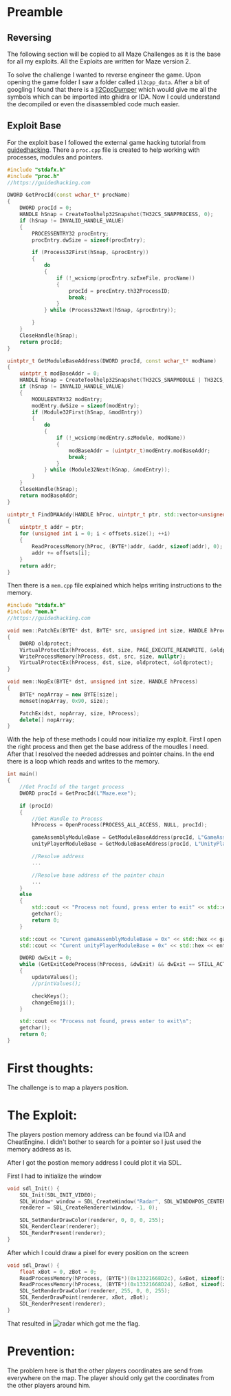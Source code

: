 # Preamble
## Reversing
The following section will be copied to all Maze Challenges as it is the base for all my exploits. All the Exploits are written for Maze version 2.

To solve the challenge I wanted to reverse engineer the game. Upon opening the game folder I saw a folder called `il2cpp_data`. After a bit of googling I found that there is a [
Il2CppDumper](https://github.com/Perfare/Il2CppDumper) which would give me all the symbols which can be imported into ghidra or IDA. Now I could understand the decompiled or even the disassembled code much easier.

## Exploit Base
For the exploit base I followed the external game hacking tutorial from [guidedhacking](https://guidedhacking.com/threads/start-here-beginners-guide-to-learning-game-hacking.5911/). There a `proc.cpp` file is created to help working with processes, modules and pointers.
```cpp
#include "stdafx.h"
#include "proc.h"
//https://guidedhacking.com

DWORD GetProcId(const wchar_t* procName)
{
	DWORD procId = 0;
	HANDLE hSnap = CreateToolhelp32Snapshot(TH32CS_SNAPPROCESS, 0);
	if (hSnap != INVALID_HANDLE_VALUE)
	{
		PROCESSENTRY32 procEntry;
		procEntry.dwSize = sizeof(procEntry);

		if (Process32First(hSnap, &procEntry))
		{
			do
			{
				if (!_wcsicmp(procEntry.szExeFile, procName))
				{
					procId = procEntry.th32ProcessID;
					break;
				}
			} while (Process32Next(hSnap, &procEntry));

		}
	}
	CloseHandle(hSnap);
	return procId;
}

uintptr_t GetModuleBaseAddress(DWORD procId, const wchar_t* modName)
{
	uintptr_t modBaseAddr = 0;
	HANDLE hSnap = CreateToolhelp32Snapshot(TH32CS_SNAPMODULE | TH32CS_SNAPMODULE32, procId);
	if (hSnap != INVALID_HANDLE_VALUE)
	{
		MODULEENTRY32 modEntry;
		modEntry.dwSize = sizeof(modEntry);
		if (Module32First(hSnap, &modEntry))
		{
			do
			{
				if (!_wcsicmp(modEntry.szModule, modName))
				{
					modBaseAddr = (uintptr_t)modEntry.modBaseAddr;
					break;
				}
			} while (Module32Next(hSnap, &modEntry));
		}
	}
	CloseHandle(hSnap);
	return modBaseAddr;
}

uintptr_t FindDMAAddy(HANDLE hProc, uintptr_t ptr, std::vector<unsigned int> offsets)
{
	uintptr_t addr = ptr;
	for (unsigned int i = 0; i < offsets.size(); ++i)
	{
		ReadProcessMemory(hProc, (BYTE*)addr, &addr, sizeof(addr), 0);
		addr += offsets[i];
	}
	return addr;
}
```
Then there is a `mem.cpp` file explained which helps writing instructions to the memory.
```cpp
#include "stdafx.h"
#include "mem.h"
//https://guidedhacking.com

void mem::PatchEx(BYTE* dst, BYTE* src, unsigned int size, HANDLE hProcess)
{
	DWORD oldprotect;
	VirtualProtectEx(hProcess, dst, size, PAGE_EXECUTE_READWRITE, &oldprotect);
	WriteProcessMemory(hProcess, dst, src, size, nullptr);
	VirtualProtectEx(hProcess, dst, size, oldprotect, &oldprotect);
}

void mem::NopEx(BYTE* dst, unsigned int size, HANDLE hProcess)
{
	BYTE* nopArray = new BYTE[size];
	memset(nopArray, 0x90, size);

	PatchEx(dst, nopArray, size, hProcess);
	delete[] nopArray;
}
```
With the help of these methods I could now initialize my exploit. First I open the right process and then get the base address of the moudles I need. After that I resolved the needed addresses and pointer chains. In the end there is a loop which reads and writes to the memory.
```cpp
int main()
{
	//Get ProcId of the target process
	DWORD procId = GetProcId(L"Maze.exe");

	if (procId)
	{
		//Get Handle to Process
		hProcess = OpenProcess(PROCESS_ALL_ACCESS, NULL, procId);

		gameAssemblyModuleBase = GetModuleBaseAddress(procId, L"GameAssembly.dll");
		unityPlayerModuleBase = GetModuleBaseAddress(procId, L"UnityPlayer.dll");

		//Resolve address
		...

		//Resolve base address of the pointer chain
		...
	}
	else
	{
		std::cout << "Process not found, press enter to exit" << std::endl;
		getchar();
		return 0;
	}

	std::cout << "Curent gameAssemblyModuleBase = 0x" << std::hex << gameAssemblyModuleBase << std::endl;
	std::cout << "Curent unityPlayerModuleBase = 0x" << std::hex << entityObjectAddr + posOffset << std::endl;

	DWORD dwExit = 0;
	while (GetExitCodeProcess(hProcess, &dwExit) && dwExit == STILL_ACTIVE)
	{
		updateValues();
		//printValues();

		checkKeys();
        changeEmoji();
	}

	std::cout << "Process not found, press enter to exit\n";
	getchar();
	return 0;
}
```

# First thoughts:
The challenge is to map a players position.

# The Exploit:
The players postion memory address can be found via IDA and CheatEngine. I didn't bother to search for a pointer so I just used the memory address as is.

After I got the postion memory address I could plot it via SDL.

First I had to initialize the window
```cpp
void sdl_Init() {
	SDL_Init(SDL_INIT_VIDEO);
	SDL_Window* window = SDL_CreateWindow("Radar", SDL_WINDOWPOS_CENTERED, SDL_WINDOWPOS_CENTERED, 800, 800, SDL_WINDOW_SHOWN);
	renderer = SDL_CreateRenderer(window, -1, 0);

	SDL_SetRenderDrawColor(renderer, 0, 0, 0, 255);
	SDL_RenderClear(renderer);
	SDL_RenderPresent(renderer);
}
```

After which I could draw a pixel for every position on the screen
```cpp
void sdl_Draw() {
	float xBot = 0, zBot = 0;
	ReadProcessMemory(hProcess, (BYTE*)(0x13321668D2c), &xBot, sizeof(xBot), nullptr);
	ReadProcessMemory(hProcess, (BYTE*)(0x13321668D24), &zBot, sizeof(zBot), nullptr);
	SDL_SetRenderDrawColor(renderer, 255, 0, 0, 255);
	SDL_RenderDrawPoint(renderer, xBot, zBot);
	SDL_RenderPresent(renderer);
}
```

That resulted in ![radar](radar.png) which got me the flag.

# Prevention:
The problem here is that the other players coordinates are send from everywhere on the map. The player should only get the coordinates from the other players around him.
